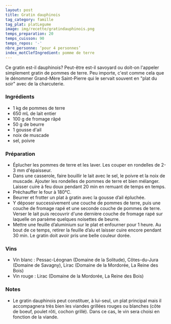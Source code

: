 ```yaml
---
layout: post
title: Gratin dauphinois
tag_category: famille
tag_plat: platLegume
image: img/recette/gratindauphinois.png
temps_preparation: 20
temps_cuisson: 90
temps_repos: '-'
nbre_personne: ‘pour 4 personnes’
index_motClefIngredient: pomme de terre
---
```

Ce gratin est-il dauphinois? Peut-être est-il savoyard ou doit-on l'appeler simplement gratin de pommes de terre. Peu importe, c'est comme cela que le dénommer Grand-Mère Saint-Pierre qui le servait souvent en "plat du soir" avec de la charcuterie.

### Ingrédients
* 1 kg de pommes de terre
* 650 mL de lait entier
* 100 g de fromage râpé
* 50 g de beurre
* 1 gousse d'ail
* noix de muscade
* sel, poivre

### Préparation
* Éplucher les pommes de terre et les laver. Les couper en rondelles de 2-3 mm d'épaisseur.
* Dans une casserole, faire bouillir le lait avec le sel, le poivre et la noix de muscade. Ajouter les rondelles de pommes de terre et bien mélanger. Laisser cuire à feu doux pendant 20 min en remuant de temps en temps.
* Préchauffer le four à 180°C.
* Beurrer et frotter un plat à gratin avec la gousse d’ail épluchée.
* Y déposer successivement une couche de pommes de terre, puis une couche de fromage rapé et une seconde couche de pommes de terre. Verser le lait puis recouvrir d'une dernière couche de fromage rapé sur laquelle on parsème  quelques noisettes de beurre.  
* Mettre une feuille d’aluminium sur le plat et enfourner pour 1 heure. Au bout de ce temps, retirer la feuille d’alu et laisser cuire encore pendant 30 min. Le gratin doit avoir pris une belle couleur dorée.

### Vins
* Vin blanc : Pessac-Léognan (Domaine de la Solitude), Côtes-du-Jura (Domaine de Savagny), Lirac (Domaine de la Mordorée, La Reine des Bois)
* Vin rouge : Lirac (Domaine de la Mordorée, La Reine des Bois)

### Notes
* Le gratin dauphinois peut constituer, à lui-seul, un plat principal mais il accompagnera très bien les viandes grillées rouges ou blanches (côte de boeuf, poulet rôti, cochon grillé). Dans ce cas, le vin sera choisi en fonction de la viande.

